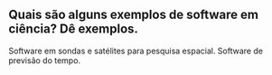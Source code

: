 ## Quais são alguns exemplos de software em ciência? Dê exemplos.


Software em sondas e satélites para pesquisa espacial. Software de previsão do tempo.
